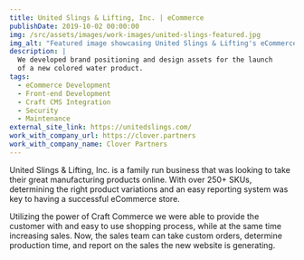```yaml
---
title: United Slings & Lifting, Inc. | eCommerce
publishDate: 2019-10-02 00:00:00
img: /src/assets/images/work-images/united-slings-featured.jpg
img_alt: "Featured image showcasing United Slings & Lifting's eCommerce platform with a clean and professional design, highlighting their manufacturing products."
description: |
  We developed brand positioning and design assets for the launch
  of a new colored water product.
tags:
  - eCommerce Development
  - Front-end Development
  - Craft CMS Integration
  - Security
  - Maintenance
external_site_link: https://unitedslings.com/
work_with_company_url: https://clover.partners
work_with_company_name: Clover Partners
---
```


United Slings & Lifting, Inc. is a family run business that was looking to take their great manufacturing products online. With over 250+ SKUs, determining the right product variations and an easy reporting system was key to having a successful eCommerce store.

Utilizing the power of Craft Commerce we were able to provide the customer with and easy to use shopping process, while at the same time increasing sales. Now, the sales team can take custom orders, determine production time, and report on the sales the new website is generating.